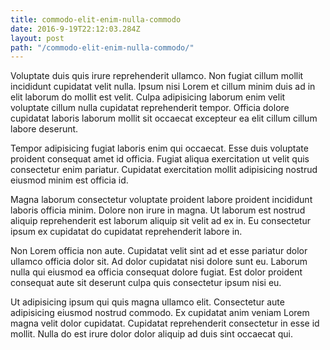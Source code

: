 ```yaml
---
title: commodo-elit-enim-nulla-commodo
date: 2016-9-19T22:12:03.284Z
layout: post
path: "/commodo-elit-enim-nulla-commodo/"
---
```


Voluptate duis quis irure reprehenderit ullamco. Non fugiat cillum mollit incididunt cupidatat velit nulla. Ipsum nisi Lorem et cillum minim duis ad in elit laborum do mollit est velit. Culpa adipisicing laborum enim velit voluptate cillum nulla cupidatat reprehenderit tempor. Officia dolore cupidatat laboris laborum mollit sit occaecat excepteur ea elit cillum cillum labore deserunt.

Tempor adipisicing fugiat laboris enim qui occaecat. Esse duis voluptate proident consequat amet id officia. Fugiat aliqua exercitation ut velit quis consectetur enim pariatur. Cupidatat exercitation mollit adipisicing nostrud eiusmod minim est officia id.

Magna laborum consectetur voluptate proident labore proident incididunt laboris officia minim. Dolore non irure in magna. Ut laborum est nostrud aliquip reprehenderit est laborum aliquip sit velit ad ex in. Eu consectetur ipsum ex cupidatat do cupidatat reprehenderit labore in.

Non Lorem officia non aute. Cupidatat velit sint ad et esse pariatur dolor ullamco officia dolor sit. Ad dolor cupidatat nisi dolore sunt eu. Laborum nulla qui eiusmod ea officia consequat dolore fugiat. Est dolor proident consequat aute sit deserunt culpa quis consectetur ipsum nisi eu.

Ut adipisicing ipsum qui quis magna ullamco elit. Consectetur aute adipisicing eiusmod nostrud commodo. Ex cupidatat anim veniam Lorem magna velit dolor cupidatat. Cupidatat reprehenderit consectetur in esse id mollit. Nulla do est irure dolor dolor aliquip ad duis sint occaecat qui.